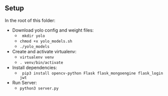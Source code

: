 ## Setup

In the root of this folder: 
* Download yolo config and weight files:
    * ``` mkdir yolo```
    * ``` chmod +x yolo_models.sh ```
    * ``` ./yolo_models ```
* Create and activate virtualenv:
    * ``` virtualenv venv ```
    * ``` . venv/bin/activate ```
* Install dependencies:
    * ``` pip3 install opencv-python Flask flask_mongoengine flask_login jwt```
* Run Server:
    * ``` python3 server.py ```





